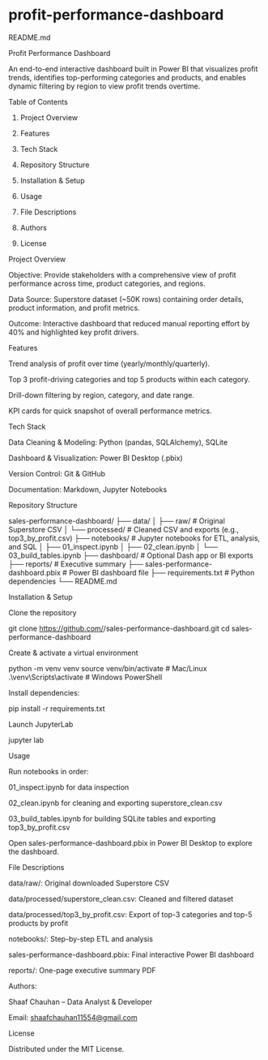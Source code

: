 # profit-performance-dashboard

README.md

Profit Performance Dashboard

An end-to-end interactive dashboard built in Power BI that visualizes profit trends, identifies top-performing categories and products, and enables dynamic filtering by region to view profit trends overtime.

Table of Contents

1. Project Overview

2. Features

3. Tech Stack

4. Repository Structure

5. Installation & Setup

6. Usage

7. File Descriptions

8. Authors

9. License

Project Overview

Objective: Provide stakeholders with a comprehensive view of profit performance across time, product categories, and regions.

Data Source: Superstore dataset (~50K rows) containing order details, product information, and profit metrics.

Outcome: Interactive dashboard that reduced manual reporting effort by 40% and highlighted key profit drivers.

Features

Trend analysis of profit over time (yearly/monthly/quarterly).

Top 3 profit-driving categories and top 5 products within each category.

Drill-down filtering by region, category, and date range.

KPI cards for quick snapshot of overall performance metrics.

Tech Stack

Data Cleaning & Modeling: Python (pandas, SQLAlchemy), SQLite

Dashboard & Visualization: Power BI Desktop (.pbix)

Version Control: Git & GitHub

Documentation: Markdown, Jupyter Notebooks

Repository Structure

sales-performance-dashboard/
├── data/
│   ├── raw/                   # Original Superstore CSV
│   └── processed/             # Cleaned CSV and exports (e.g., top3_by_profit.csv)
├── notebooks/                 # Jupyter notebooks for ETL, analysis, and SQL
│   ├── 01_inspect.ipynb
│   ├── 02_clean.ipynb
│   └── 03_build_tables.ipynb
├── dashboard/                 # Optional Dash app or BI exports
├── reports/                   # Executive summary
├── sales-performance-dashboard.pbix  # Power BI dashboard file
├── requirements.txt           # Python dependencies
└── README.md

Installation & Setup

Clone the repository

git clone https://github.com/<your-username>/sales-performance-dashboard.git
cd sales-performance-dashboard

Create & activate a virtual environment

python -m venv venv
source venv/bin/activate   # Mac/Linux
.\venv\Scripts\activate  # Windows PowerShell

Install dependencies:

pip install -r requirements.txt

Launch JupyterLab

jupyter lab

Usage

Run notebooks in order:

01_inspect.ipynb for data inspection

02_clean.ipynb for cleaning and exporting superstore_clean.csv

03_build_tables.ipynb for building SQLite tables and exporting top3_by_profit.csv

Open sales-performance-dashboard.pbix in Power BI Desktop to explore the dashboard.

File Descriptions

data/raw/: Original downloaded Superstore CSV

data/processed/superstore_clean.csv: Cleaned and filtered dataset

data/processed/top3_by_profit.csv: Export of top-3 categories and top-5 products by profit

notebooks/: Step-by-step ETL and analysis

sales-performance-dashboard.pbix: Final interactive Power BI dashboard

reports/: One-page executive summary PDF

Authors:

Shaaf Chauhan – Data Analyst & Developer

Email: shaafchauhan11554@gmail.com

License

Distributed under the MIT License.
